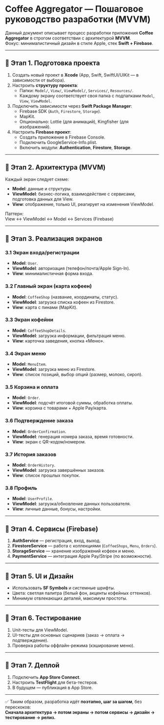 # Coffee Aggregator — Пошаговое руководство разработки (MVVM)

Данный документ описывает процесс разработки приложения **Coffee Aggregator** в строгом соответствии с архитектурой **MVVM**.  
Фокус: минималистичный дизайн в стиле Apple, стек **Swift + Firebase**.

---

## 🔹 Этап 1. Подготовка проекта
1. Создать новый проект в **Xcode** (App, Swift, SwiftUI/UIKit — в зависимости от выбора).  
2. Настроить **структуру проекта**:
   - Папки: `Model/`, `View/`, `ViewModel/`, `Services/`, `Resources/`.  
   - Каждому экрану соответствует своя папка с подпапками `Model`, `View`, `ViewModel`.  
3. Подключить зависимости через **Swift Package Manager**:
   - Firebase SDK (`Auth`, `Firestore`, `Storage`).  
   - MapKit.  
   - Опционально: Lottie (для анимаций), Kingfisher (для изображений).  
4. Настроить **Firebase проект**:
   - Создать приложение в Firebase Console.  
   - Подключить GoogleService-Info.plist.  
   - Включить модули: **Authentication**, **Firestore**, **Storage**.  

---

## 🔹 Этап 2. Архитектура (MVVM)
Каждый экран следует схеме:
- **Model**: данные и структуры.  
- **ViewModel**: бизнес-логика, взаимодействие с сервисами, подготовка данных для View.  
- **View**: отображение, только UI, реагирует на изменения ViewModel.  

Паттерн:  
View ↔ ViewModel ↔ Model ↔ Services (Firebase)


---

## 🔹 Этап 3. Реализация экранов

### 3.1 Экран входа/регистрации
- **Model**: `User`.  
- **ViewModel**: авторизация (телефон/почта/Apple Sign-In).  
- **View**: минималистичная форма входа.  

### 3.2 Главный экран (карта кофеен)
- **Model**: `CoffeeShop` (название, координаты, статус).  
- **ViewModel**: загрузка списка кофеен из Firestore.  
- **View**: карта с пинами (MapKit).  

### 3.3 Экран кофейни
- **Model**: `CoffeeShopDetails`.  
- **ViewModel**: загрузка информации, фильтрация меню.  
- **View**: карточка заведения, кнопка «Меню».  

### 3.4 Экран меню
- **Model**: `MenuItem`.  
- **ViewModel**: загрузка меню из Firestore.  
- **View**: список позиций, выбор опций (размер, молоко, сироп).  

### 3.5 Корзина и оплата
- **Model**: `Order`.  
- **ViewModel**: подсчёт итоговой суммы, обработка оплаты.  
- **View**: корзина с товарами + Apple Pay/карта.  

### 3.6 Подтверждение заказа
- **Model**: `OrderConfirmation`.  
- **ViewModel**: генерация номера заказа, время готовности.  
- **View**: экран с QR-кодом/номером.  

### 3.7 История заказов
- **Model**: `OrderHistory`.  
- **ViewModel**: загрузка завершённых заказов.  
- **View**: список прошлых покупок.  

### 3.8 Профиль
- **Model**: `UserProfile`.  
- **ViewModel**: загрузка/обновление данных пользователя.  
- **View**: личные данные, бонусы, настройки.  

---

## 🔹 Этап 4. Сервисы (Firebase)
1. **AuthService** — регистрация, вход, выход.  
2. **FirestoreService** — работа с коллекциями (`CoffeeShops`, `Menu`, `Orders`).  
3. **StorageService** — хранение изображений кофеен и меню.  
4. **PaymentService** — интеграция Apple Pay/Stripe (по возможности).  

---

## 🔹 Этап 5. UI и Дизайн
- Использовать **SF Symbols** и системные шрифты.  
- Цвета: светлая палитра (белый фон, акценты кофейных оттенков).  
- Минимум отвлекающих деталей, максимум простоты.  

---

## 🔹 Этап 6. Тестирование
1. Unit-тесты для ViewModel.  
2. UI-тесты для основных сценариев (заказ → оплата → подтверждение).  
3. Проверка работы оффлайн-режима (кэширование меню).  

---

## 🔹 Этап 7. Деплой
1. Подключить **App Store Connect**.  
2. Настроить **TestFlight** для бета-тестеров.  
3. В будущем — публикация в App Store.  

---

✅ Таким образом, разработка идёт **поэтапно, шаг за шагом**, без перескоков:  
**Сначала архитектура → потом экраны → потом сервисы → дизайн → тестирование → релиз.**
